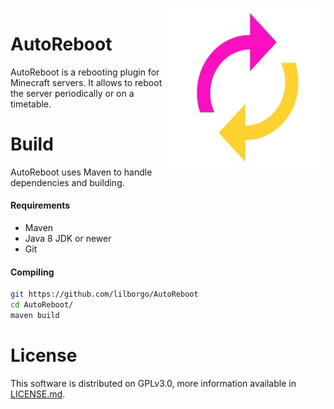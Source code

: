 <img src="logo.jpeg" alt="" align="right">

# AutoReboot
AutoReboot is a rebooting plugin for Minecraft servers. It allows to reboot the server periodically or on a timetable.

# Build
AutoReboot uses Maven to handle dependencies and building.

#### Requirements

* Maven
* Java 8 JDK or newer
* Git

#### Compiling

```bash
git https://github.com/lilborgo/AutoReboot
cd AutoReboot/
maven build
```

# License

This software is distributed on GPLv3.0, more information available in [LICENSE.md](LICENSE.md).